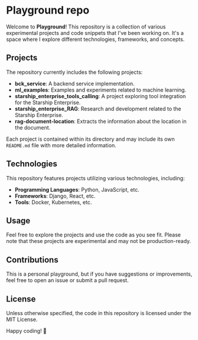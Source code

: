 # Playground repo

Welcome to **Playground**! This repository is a collection of various experimental projects and code snippets that I've been working on. It's a space where I explore different technologies, frameworks, and concepts.

## Projects

The repository currently includes the following projects:

- **bck_service**: A backend service implementation.
- **ml_examples**: Examples and experiments related to machine learning.
- **starship_enterprise_tools_calling**: A project exploring tool integration for the Starship Enterprise.
- **starship_enterprise_RAG**: Research and development related to the Starship Enterprise.
- **rag-document-location**: Extracts the information about the location in the document.

Each project is contained within its directory and may include its own `README.md` file with more detailed information.

## Technologies

This repository features projects utilizing various technologies, including:

- **Programming Languages**: Python, JavaScript, etc.
- **Frameworks**: Django, React, etc.
- **Tools**: Docker, Kubernetes, etc.

## Usage

Feel free to explore the projects and use the code as you see fit. Please note that these projects are experimental and may not be production-ready.

## Contributions

This is a personal playground, but if you have suggestions or improvements, feel free to open an issue or submit a pull request.

## License

Unless otherwise specified, the code in this repository is licensed under the MIT License.

Happy coding! 🚀
